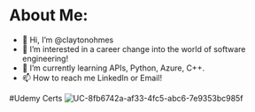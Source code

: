# About Me:
- 👋 Hi, I’m @claytonohmes
- 👀 I’m interested in a career change into the world of software engineering!
- 🌱 I’m currently learning APIs, Python, Azure, C++.
- 📫 How to reach me LinkedIn or Email!

#Udemy Certs
![UC-8fb6742a-af33-4fc5-abc6-7e9353bc985f](https://github.com/user-attachments/assets/a1d07deb-a80b-4e1e-9edb-e9602cbf8873)


<!---
claytonohmes/claytonohmes is a ✨ special ✨ repository because its `README.md` (this file) appears on your GitHub profile.
You can click the Preview link to take a look at your changes.
--->
